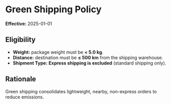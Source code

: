 # Green Shipping Policy
**Effective:** 2025-01-01

## Eligibility
- **Weight:** package weight must be **< 5.0 kg**.
- **Distance:** destination must be **≤ 500 km** from the shipping warehouse.
- **Shipment Type:** **Express shipping is excluded** (standard shipping only).

## Rationale
Green shipping consolidates lightweight, nearby, non-express orders to reduce emissions.
